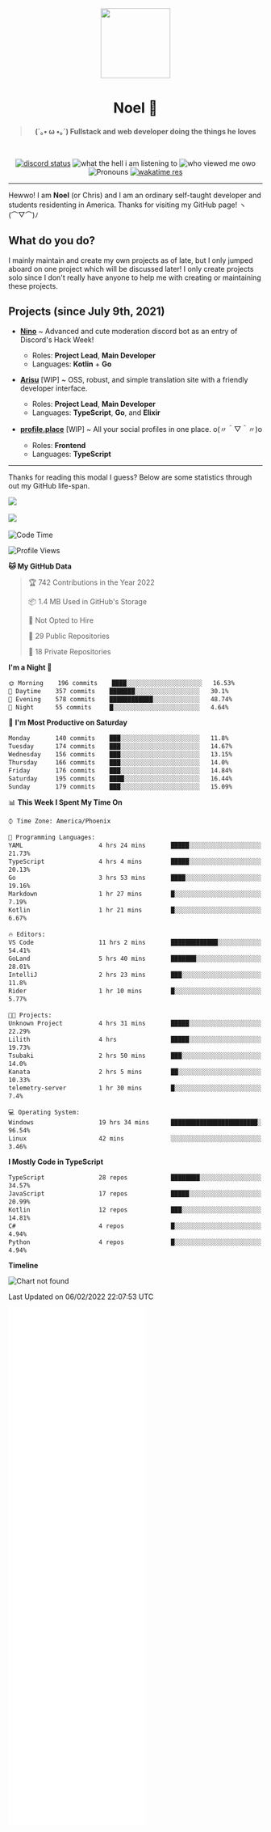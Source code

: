 <div align='center'>
  <div align='center'>
    <img
      src='https://cdn.floofy.dev/art/icons/icon_cinnamonserval.png'
      width='138'
      height='138'
    />
  </div>
  <h1>Noel 🐾</h1>
  <blockquote><strong>(´｡• ω •｡`) Fullstack and web developer doing the things he loves</strong></blockquote>

  <br />

  <a href='https://discord.com/users/280158289667555328' target='_blank'><img alt="discord status" src="https://dev.discordprofiles.me/badge/status/280158289667555328" /></a>
  <img alt="what the hell i am listening to" src="https://dev.discordprofiles.me/badge/spotify/280158289667555328" />
  <img alt="who viewed me owo" src="https://komarev.com/ghpvc/?username=auguwu" />
  <img alt='Pronouns' src='https://img.shields.io/endpoint?url=https://pronoundb.org/shields/6004d014406af11e4593a013' />
  <a href="https://wakatime.com/@auguwu" target='_blank'>
    <img alt='wakatime res' src='https://wakatime.com/badge/user/89736485-42ec-4c0f-a2f3-481db74514dc.svg' />
  </a>
</div>

<hr />

Hewwo! I am **Noel** (or Chris) and I am an ordinary self-taught developer and students residenting in America. Thanks for visiting my GitHub page! ヽ(⌒▽⌒)ﾉ

## What do you do?
I mainly maintain and create my own projects as of late, but I only jumped aboard on one project which will be discussed later! I only create projects
solo since I don't really have anyone to help me with creating or maintaining these projects.

## Projects (since July 9th, 2021)
- [**Nino**](https://nino.sh) ~ Advanced and cute moderation discord bot as an entry of Discord's Hack Week!
  - Roles: **Project Lead**, **Main Developer**
  - Languages: **Kotlin** + **Go**

- [**Arisu**](https://arisu.land) [WIP] ~ OSS, robust, and simple translation site with a friendly developer interface.
  - Roles: **Project Lead**, **Main Developer**
  - Languages: **TypeScript**, **Go**, and **Elixir**

- [**profile.place**](https://profile.place) [WIP] ~ All your social profiles in one place. o(〃＾▽＾〃)o
  - Roles: **Frontend**
  - Languages: **TypeScript**

---

Thanks for reading this modal I guess? Below are some statistics through out my GitHub life-span.

![](https://github-readme-stats.vercel.app/api?username=auguwu&count_private=true&show_icons=true&theme=gruvbox)

![](https://github-readme-stats.vercel.app/api/top-langs/?username=auguwu&layout=compact&theme=gruvbox)

<!--START_SECTION:waka-->
![Code Time](http://img.shields.io/badge/Code%20Time-2%2C705%20hrs%2040%20mins-blue)

![Profile Views](http://img.shields.io/badge/Profile%20Views-68-blue)

**🐱 My GitHub Data** 

> 🏆 742 Contributions in the Year 2022
 > 
> 📦 1.4 MB Used in GitHub's Storage 
 > 
> 🚫 Not Opted to Hire
 > 
> 📜 29 Public Repositories 
 > 
> 🔑 18 Private Repositories  
 > 
**I'm a Night 🦉** 

```text
🌞 Morning    196 commits    ████░░░░░░░░░░░░░░░░░░░░░   16.53% 
🌆 Daytime    357 commits    ███████░░░░░░░░░░░░░░░░░░   30.1% 
🌃 Evening    578 commits    ████████████░░░░░░░░░░░░░   48.74% 
🌙 Night      55 commits     █░░░░░░░░░░░░░░░░░░░░░░░░   4.64%

```
📅 **I'm Most Productive on Saturday** 

```text
Monday       140 commits    ███░░░░░░░░░░░░░░░░░░░░░░   11.8% 
Tuesday      174 commits    ███░░░░░░░░░░░░░░░░░░░░░░   14.67% 
Wednesday    156 commits    ███░░░░░░░░░░░░░░░░░░░░░░   13.15% 
Thursday     166 commits    ███░░░░░░░░░░░░░░░░░░░░░░   14.0% 
Friday       176 commits    ███░░░░░░░░░░░░░░░░░░░░░░   14.84% 
Saturday     195 commits    ████░░░░░░░░░░░░░░░░░░░░░   16.44% 
Sunday       179 commits    ███░░░░░░░░░░░░░░░░░░░░░░   15.09%

```


📊 **This Week I Spent My Time On** 

```text
⌚︎ Time Zone: America/Phoenix

💬 Programming Languages: 
YAML                     4 hrs 24 mins       █████░░░░░░░░░░░░░░░░░░░░   21.73% 
TypeScript               4 hrs 4 mins        █████░░░░░░░░░░░░░░░░░░░░   20.13% 
Go                       3 hrs 53 mins       ████░░░░░░░░░░░░░░░░░░░░░   19.16% 
Markdown                 1 hr 27 mins        █░░░░░░░░░░░░░░░░░░░░░░░░   7.19% 
Kotlin                   1 hr 21 mins        █░░░░░░░░░░░░░░░░░░░░░░░░   6.67%

🔥 Editors: 
VS Code                  11 hrs 2 mins       █████████████░░░░░░░░░░░░   54.41% 
GoLand                   5 hrs 40 mins       ███████░░░░░░░░░░░░░░░░░░   28.01% 
IntelliJ                 2 hrs 23 mins       ███░░░░░░░░░░░░░░░░░░░░░░   11.8% 
Rider                    1 hr 10 mins        █░░░░░░░░░░░░░░░░░░░░░░░░   5.77%

🐱‍💻 Projects: 
Unknown Project          4 hrs 31 mins       █████░░░░░░░░░░░░░░░░░░░░   22.29% 
Lilith                   4 hrs               █████░░░░░░░░░░░░░░░░░░░░   19.73% 
Tsubaki                  2 hrs 50 mins       ███░░░░░░░░░░░░░░░░░░░░░░   14.0% 
Kanata                   2 hrs 5 mins        ██░░░░░░░░░░░░░░░░░░░░░░░   10.33% 
telemetry-server         1 hr 30 mins        █░░░░░░░░░░░░░░░░░░░░░░░░   7.4%

💻 Operating System: 
Windows                  19 hrs 34 mins      ████████████████████████░   96.54% 
Linux                    42 mins             ░░░░░░░░░░░░░░░░░░░░░░░░░   3.46%

```

**I Mostly Code in TypeScript** 

```text
TypeScript               28 repos            ████████░░░░░░░░░░░░░░░░░   34.57% 
JavaScript               17 repos            █████░░░░░░░░░░░░░░░░░░░░   20.99% 
Kotlin                   12 repos            ███░░░░░░░░░░░░░░░░░░░░░░   14.81% 
C#                       4 repos             █░░░░░░░░░░░░░░░░░░░░░░░░   4.94% 
Python                   4 repos             █░░░░░░░░░░░░░░░░░░░░░░░░   4.94%

```


**Timeline**

![Chart not found](https://raw.githubusercontent.com/auguwu/auguwu/master/charts/bar_graph.png) 


 Last Updated on 06/02/2022 22:07:53 UTC
<!--END_SECTION:waka-->

![](./github-metrics.svg)
